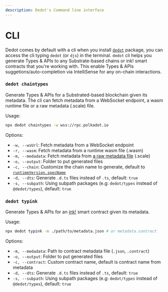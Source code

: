 ```yaml
---
description: Dedot's Command line interface
---
```


# CLI

Dedot comes by default with a cli when you install [`dedot`](https://www.npmjs.com/package/dedot) package, you can access the cli typing `dedot` (or `djs`) in the terminal. `dedot` cli helps you generate Types & APIs to any Substrate-based chains or ink! smart contracts that you're working with. This enable Types & APIs suggetions/auto-completion via IntelliSense for any on-chain interactions.

### `dedot chaintypes`

Generate Types & APIs for a Substrated-based blockchain given its metadata. The cli can fetch metadata from a WebSocket endpoint, a wasm runtime file or a raw metadata (.scale) file.

Usage:

```bash
npx dedot chaintypes -w wss://rpc.polkadot.io
```

Options:

* `-w, --wsUrl`: Fetch metadata from a WebSocket endpoint
* `-r, --wasm`: Fetch metadata from a runtime wasm file (.wasm)
* `-m, --medadata`: Fetch metadata from [a raw metadata file](https://github.com/paritytech/subxt?tab=readme-ov-file#downloading-metadata-from-a-substrate-node) (.scale)
* `-o, --output`: Folder to put generated files
* `-c, --chain`: Customize the chain name to generate, default to [`runtimeVersion.specName`](https://github.com/paritytech/polkadot-sdk/blob/002d9260f9a0f844f87eefd0abce8bd95aae351b/substrate/primitives/version/src/lib.rs#L165)
* `-d, --dts`: Generate `.d.ts` files instead of `.ts`, default: `true`&#x20;
* `-s, --subpath`: Using subpath packages (e.g: `dedot/types` instead of `@dedot/types`), default: `true`

### `dedot typink`

Generate Types & APIs for an [ink!](https://use.ink/) smart contract given its metadata.

Usage:

```bash
npx dedot typink -m ./path/to/metadata.json # or metadata.contract
```

Options:

* `-m, --medadata`: Path to contract metadata file (`.json`, `.contract`)
* `-o, --output`: Folder to put generated files
* `-c, --contract`: Custom contract name, default is contract name from metadata
* `-d, --dts`: Generate `.d.ts` files instead of `.ts`, default: `true`&#x20;
* `-s, --subpath`: Using subpath packages (e.g: `dedot/types` instead of `@dedot/types`), default: `true`

